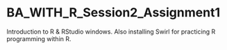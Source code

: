 # BA_WITH_R_Session2_Assignment1
Introduction to R &amp; RStudio windows. Also installing Swirl for practicing R programming within R.
